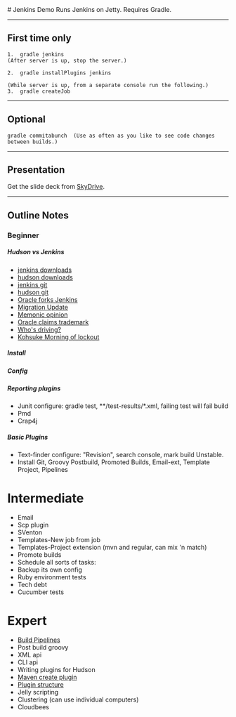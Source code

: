 <base target="_blank">
# Jenkins Demo
Runs Jenkins on Jetty.  
Requires Gradle.  

---
## First time only
    1.  gradle jenkins
    (After server is up, stop the server.)
    
    2.  gradle installPlugins jenkins
    
    (While server is up, from a separate console run the following.)
    3.  gradle createJob

---
## Optional
    gradle commitabunch  (Use as often as you like to see code changes between builds.)

---
## Presentation
Get the slide deck from [SkyDrive](http://cid-adc7888fd558a4e8.office.live.com/self.aspx/.Public/Presentations/).

---
## Outline Notes
### Beginner
##### Hudson vs Jenkins
   * [jenkins downloads](http://mirrors.jenkins-ci.org/war/)
   * [hudson downloads](http://java.net/downloads/hudson/war/)
   * [jenkins git](http://github.com/jenkinsci)
   * [hudson git](http://github.com/hudson)  
   * [Oracle forks Jenkins](http://www.artima.com/weblogs/viewpost.jsp?thread=317610)
   * [Migration Update](http://wiki.hudson-ci.org/display/HUDSON/Java.net+migration+status+updates)
   * [Memonic opinion](http://www.memonic.com/user/chris/set/development-tools/id/1pbbi)
   * [Oracle claims trademark](http://www.theregister.co.uk/2010/12/01/oracle_owns_hudson/)
   * [Who's driving?](http://jenkins-ci.org/content/whos-driving-thing)
   * [Kohsuke Morning of lockout](http://kohsuke.org/2010/11/23/hudson-java-net-migration-status-update/)
##### Install
##### Config
##### Reporting plugins
  * Junit     configure:  gradle test, \*\*/test-results/\*.xml,  failing test will fail build
  * Pmd
  * Crap4j
##### Basic Plugins
  * Text-finder   configure: "Revision", search console, mark build Unstable.
  * Install Git, Groovy Postbuild, Promoted Builds, Email-ext, Template Project, Pipelines
# Intermediate
  * Email
  * Scp plugin
  * SVenton
  * Templates-New job from job
  * Templates-Project extension (mvn and regular, can mix 'n match)
  * Promote builds
  * Schedule all sorts of tasks:
   * Backup its own config
   * Ruby environment tests
   * Tech debt
   * Cucumber tests
# Expert
  * [Build Pipelines](http://weblogs.java.net/blog/johnsmart/archive/2011/03/10/build-pipelines-jenkinshudson)
  * Post build groovy
  * XML api
  * CLI api
  * Writing plugins for Hudson
   * [Maven create plugin](http://wiki.hudson-ci.org/display/HUDSON/Plugin+tutorial)
   * [Plugin structure](http://wiki.hudson-ci.org/display/HUDSON/Plugin+structure)
   * Jelly scripting
  * Clustering (can use individual computers)
  * Cloudbees
